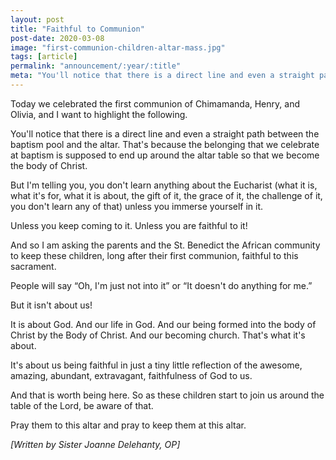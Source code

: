 ```yaml
---
layout: post
title: "Faithful to Communion"
post-date: 2020-03-08
image: "first-communion-children-altar-mass.jpg"
tags: [article]
permalink: "announcement/:year/:title"
meta: "You'll notice that there is a direct line and even a straight path between the baptism pool and the altar. That's because the belonging that we celebrate at baptism is supposed to end up around the altar table so that we become the body of Christ."
---
```

Today we celebrated the first communion of Chimamanda, Henry, and Olivia, and I want to highlight the following.

You'll notice that there is a direct line and even a straight path between the baptism pool and the altar. That's because the belonging that we celebrate at baptism is supposed to end up around the altar table so that we become the body of Christ.

But I'm telling you, you don't learn anything about the Eucharist (what it is, what it's for, what it is about, the gift of it, the grace of it, the challenge of it, you don't learn any of that) unless you immerse yourself in it.

Unless you keep coming to it. Unless you are faithful to it!

And so I am asking the parents and the St. Benedict the African community to keep these children, long after their first communion, faithful to this sacrament.

People will say “Oh, I'm just not into it” or “It doesn't do anything for me.”

But it isn't about us!

It is about God. And our life in God. And our being formed into the body of Christ by the Body of Christ. And our becoming church. That's what it's about.

It's about us being faithful in just a tiny little reflection of the awesome, amazing, abundant, extravagant, faithfulness of God to us.

And that is worth being here. So as these children start to join us around the table of the Lord, be aware of that.

Pray them to this altar and pray to keep them at this altar.

*[Written by Sister Joanne Delehanty, OP]*